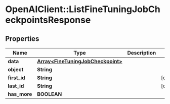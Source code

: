 # OpenAIClient::ListFineTuningJobCheckpointsResponse

## Properties
Name | Type | Description | Notes
------------ | ------------- | ------------- | -------------
**data** | [**Array&lt;FineTuningJobCheckpoint&gt;**](FineTuningJobCheckpoint.md) |  | 
**object** | **String** |  | 
**first_id** | **String** |  | [optional] 
**last_id** | **String** |  | [optional] 
**has_more** | **BOOLEAN** |  | 

